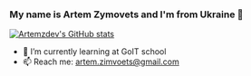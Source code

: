 ### My name is Artem Zymovets and I'm from Ukraine 👋

<!--
**artemdev/artemdev** is a ✨ _special_ ✨ repository because its `README.md` (this file) appears on your GitHub profile.

Here are some ideas to get you started:

- 🔭 I’m currently working on ...
- 🌱 I’m currently learning ...
- 👯 I’m looking to collaborate on ...
- 🤔 I’m looking for help with ...
- 💬 Ask me about ...
- 📫 How to reach me: ...
- 😄 Pronouns: ...
- ⚡ Fun fact: ...
-->
[![Artemzdev's GitHub stats](https://github-readme-stats.vercel.app/api?username=artemdev&show_icons=true&theme=dracula)](https://github.com/artemzdev)

- 🌱 I’m currently learning at GoIT school
- 📫 Reach me: artem.zimvoets@gmail.com

